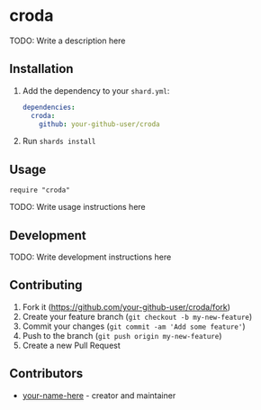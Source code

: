 # croda

TODO: Write a description here

## Installation

1. Add the dependency to your `shard.yml`:

   ```yaml
   dependencies:
     croda:
       github: your-github-user/croda
   ```

2. Run `shards install`

## Usage

```crystal
require "croda"
```

TODO: Write usage instructions here

## Development

TODO: Write development instructions here

## Contributing

1. Fork it (<https://github.com/your-github-user/croda/fork>)
2. Create your feature branch (`git checkout -b my-new-feature`)
3. Commit your changes (`git commit -am 'Add some feature'`)
4. Push to the branch (`git push origin my-new-feature`)
5. Create a new Pull Request

## Contributors

- [your-name-here](https://github.com/your-github-user) - creator and maintainer
